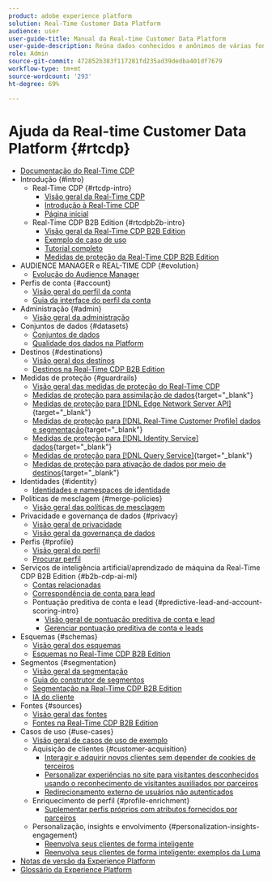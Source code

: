 ```yaml
---
product: adobe experience platform
solution: Real-Time Customer Data Platform
audience: user
user-guide-title: Manual da Real-time Customer Data Platform
user-guide-description: Reúna dados conhecidos e anônimos de várias fontes corporativas para criar perfis de clientes, e a partir deles criar segmentos de público-alvo e ativá-los para destinos de terceiros.
role: Admin
source-git-commit: 472852b383f117281fd235ad39dedba401df7679
workflow-type: tm+mt
source-wordcount: '293'
ht-degree: 69%

---
```



# Ajuda da Real-time Customer Data Platform {#rtcdp}

* [Documentação do Real-Time CDP](home.md)
* Introdução {#intro}
   * Real-Time CDP {#rtcdp-intro}
      * [Visão geral da Real-Time CDP](overview.md)
      * [Introdução à Real-Time CDP](get-started.md)
      * [Página inicial](home-page-dashboards.md)
   * Real-Time CDP B2B Edition {#rtcdpb2b-intro}
      * [Visão geral da Real-Time CDP B2B Edition](b2b-overview.md)
      * [Exemplo de caso de uso](./b2b-use-case.md)
      * [Tutorial completo](./b2b-tutorial.md)
      * [Medidas de proteção da Real-Time CDP B2B Edition](b2b-guardrails.md)
* AUDIENCE MANAGER e REAL-TIME CDP {#evolution}
   * [Evolução do Audience Manager](aam-to-rtcdp.md)
* Perfis de conta {#account}
   * [Visão geral do perfil da conta](accounts/account-profile-overview.md)
   * [Guia da interface do perfil da conta](accounts/account-profile-ui-guide.md)
* Administração {#admin}
   * [Visão geral da administração](administration/admin-overview.md)
* Conjuntos de dados {#datasets}
   * [Conjuntos de dados](datasets/dataset.md)
   * [Qualidade dos dados na Platform](datasets/data-quality.md)
* Destinos {#destinations}
   * [Visão geral dos destinos](destinations/overview.md)
   * [Destinos na Real-Time CDP B2B Edition](destinations/b2b.md)
* Medidas de proteção {#guardrails}
   * [Visão geral das medidas de proteção do Real-Time CDP](guardrails/overview.md)
   * [Medidas de proteção para assimilação de dados](https://experienceleague.adobe.com/docs/experience-platform/ingestion/guardrails.html){target="_blank"}
   * [Medidas de proteção para [!DNL Edge Network Server API]](https://experienceleague.adobe.com/docs/experience-platform/edge-network-server-api/guardrails.html){target="_blank"}
   * [Medidas de proteção para [!DNL Real-Time Customer Profile] dados e segmentação](https://experienceleague.adobe.com/docs/experience-platform/profile/guardrails.html?lang=pt-BR){target="_blank"}
   * [Medidas de proteção para [!DNL Identity Service] dados](https://experienceleague.adobe.com/docs/experience-platform/identity/guardrails.html){target="_blank"}
   * [Medidas de proteção para [!DNL Query Service]](https://experienceleague.adobe.com/docs/experience-platform/query/guardrails.html){target="_blank"}
   * [Medidas de proteção para ativação de dados por meio de destinos](https://experienceleague.adobe.com/docs/experience-platform/destinations/guardrails.html){target="_blank"}
* Identidades {#identity}
   * [Identidades e namespaces de identidade](profile/identities-overview.md)
* Políticas de mesclagem {#merge-policies}
   * [Visão geral das políticas de mesclagem](profile/merge-policies.md)
* Privacidade e governança de dados {#privacy}
   * [Visão geral de privacidade](privacy/privacy-overview.md)
   * [Visão geral da governança de dados](privacy/data-governance-overview.md)
* Perfis {#profile}
   * [Visão geral do perfil](profile/profile-overview.md)
   * [Procurar perfil](profile/profile-browse.md)
* Serviços de inteligência artificial/aprendizado de máquina da Real-Time CDP B2B Edition {#b2b-cdp-ai-ml}
   * [Contas relacionadas](b2b-ai-ml-services/related-accounts.md)
   * [Correspondência de conta para lead](b2b-ai-ml-services/lead-to-account-matching.md)
   * Pontuação preditiva de conta e lead {#predictive-lead-and-account-scoring-intro}
      * [Visão geral de pontuação preditiva de conta e lead](b2b-ai-ml-services/predictive-lead-and-account-scoring.md)
      * [Gerenciar pontuação preditiva de conta e leads](b2b-ai-ml-services/manage-predictive-lead-and-account-scoring.md)
* Esquemas {#schemas}
   * [Visão geral dos esquemas](schemas/overview.md)
   * [Esquemas no Real-Time CDP B2B Edition](schemas/b2b.md)
* Segmentos {#segmentation}
   * [Visão geral da segmentação](segmentation/segmentation-overview.md)
   * [Guia do construtor de segmentos](segmentation/segment-builder-guide.md)
   * [Segmentação na Real-Time CDP B2B Edition](segmentation/b2b.md)
   * [IA do cliente](segmentation/customer-ai.md)
* Fontes {#sources}
   * [Visão geral das fontes](sources/sources-overview.md)
   * [Fontes na Real-Time CDP B2B Edition](sources/b2b.md)
* Casos de uso {#use-cases}
   * [Visão geral de casos de uso de exemplo](/help/rtcdp/use-case-guides/overview.md)
   * Aquisição de clientes {#customer-acquisition}
      * [Interagir e adquirir novos clientes sem depender de cookies de terceiros](/help/rtcdp/partner-data/prospecting.md)
      * [Personalizar experiências no site para visitantes desconhecidos usando o reconhecimento de visitantes auxiliados por parceiros](/help/rtcdp/partner-data/onsite-personalization.md)
      * [Redirecionamento externo de usuários não autenticados](./partner-data/offsite-retargeting.md)
   * Enriquecimento de perfil {#profile-enrichment}
      * [Suplementar perfis próprios com atributos fornecidos por parceiros](/help/rtcdp/partner-data/supplement-first-party-profiles.md)
   * Personalização, insights e envolvimento {#personalization-insights-engagement}
      * [Reenvolva seus clientes de forma inteligente](/help/rtcdp/use-case-guides/intelligent-re-engagement/intelligent-re-engagement.md)
      * [Reenvolva seus clientes de forma inteligente: exemplos da Luma](/help/rtcdp/use-case-guides/intelligent-re-engagement/use-cases-luma.md)
* [Notas de versão da Experience Platform](https://experienceleague.adobe.com/docs/experience-platform/release-notes/latest.html?lang=pt-BR)
* [Glossário da Experience Platform](https://www.adobe.com/go/platform-glossary-en)